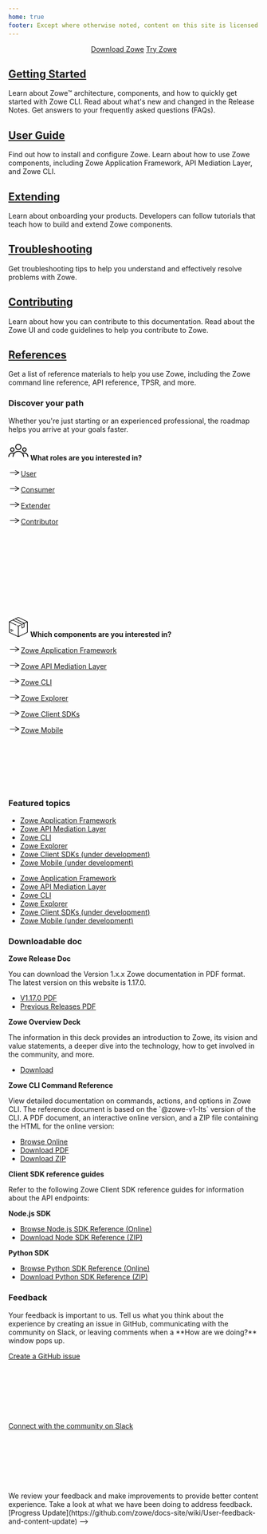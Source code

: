 ```yaml
---
home: true
footer: Except where otherwise noted, content on this site is licensed under a Creative Commons Attribution 4.0 International license.
---
```


<div class="action" align="center">
<a href="https://www.zowe.org/download.html" class="nav-link action-button"> <span>Download Zowe</span></a>
<a href="https://www.openmainframeproject.org/projects/zowe/ztrial" class="nav-link action-button"> <span>Try Zowe</span></a>
</div>

<div class="features">
  <div class="feature">
    <h2><a href="./getting-started/overview.html">Getting Started</a></h2>
    <p>Learn about Zowe&trade; architecture, components, and how to quickly get started with Zowe CLI. Read about what's new and changed in the Release Notes. Get answers to your frequently asked questions (FAQs).</p>
  </div>
  <div class="feature">
    <h2><a href="./user-guide/installandconfig.html">User Guide</a></h2>
    <p>Find out how to install and configure Zowe. Learn about how to use Zowe components, including Zowe Application Framework, API Mediation Layer, and Zowe CLI.</p>
  </div>
  <div class="feature">
    <h2><a href="./extend/extend-zowe-overview.html">Extending</a></h2>
    <p>Learn about onboarding your products. Developers can follow tutorials that teach how to build and extend Zowe components.</p>
  </div>
  <div class="feature">
    <h2><a href="./troubleshoot/troubleshooting.html">Troubleshooting</a></h2>
    <p>Get troubleshooting tips to help you understand and effectively resolve problems with Zowe.</p>
  </div>
  <div class="feature">
    <h2><a href="./contribute/contributing.html">Contributing</a></h2>
    <p>Learn about how you can contribute to this documentation. Read about the Zowe UI and code guidelines to help you contribute to Zowe.</p>
  </div>
  <div class="feature">
    <h2><a href="./appendix/tpsr.html">References</a></h2>
    <p>Get a list of reference materials to help you use Zowe, including the Zowe command line reference, API reference, TPSR, and more.</p>
  </div>
</div>

<div class="features">
  <div class="feature">
    <h3>Discover your path</h3>
    <p>Whether you're just starting or an experienced professional, the roadmap helps you arrive at your goals faster.</p>
  </div>
  <div class="solutionBox feature" style="height:340px">
      <div>
        <p><img src="./images/common/user.svg" alt="User role" style="height:40px"/> <strong> What roles are you interested in?</strong></p>
        <p><a href="./appendix/tpsr.html"><img src="./images/common/right-arrow.svg" width="25" height="15">User</a></p>
        <p><a href="./appendix/tpsr.html"><img src="./images/common/right-arrow.svg" width="25" height="15">Consumer</a></p>
        <p><a href="./appendix/tpsr.html"><img src="./images/common/right-arrow.svg" width="25" height="15">Extender</a></p>
        <p><a href="./appendix/tpsr.html"><img src="./images/common/right-arrow.svg" width="25" height="15">Contributor</a></p>
      </div>
    </a>
  </div>
  <div class="solutionBox feature" style="height:340px">
      <div>
        <p><img src="./images/common/component.svg" alt="Component" style="height:40px; border-style: none"/> <strong>Which components are you interested in?</strong></p>
        <p><a href="./appendix/tpsr.html"><img src="./images/common/right-arrow.svg" width="25" height="15">Zowe Application Framework</a></p>
        <p><a href="./appendix/tpsr.html"><img src="./images/common/right-arrow.svg" width="25" height="15">Zowe API Mediation Layer</a></p>
        <p><a href="./appendix/tpsr.html"><img src="./images/common/right-arrow.svg" width="25" height="15">Zowe CLI</a></p>
        <p><a href="./appendix/tpsr.html"><img src="./images/common/right-arrow.svg" width="25" height="15">Zowe Explorer</a></p>
        <p><a href="./appendix/tpsr.html"><img src="./images/common/right-arrow.svg" width="25" height="15">Zowe Client SDKs</a></p>
        <p><a href="./appendix/tpsr.html"><img src="./images/common/right-arrow.svg" width="25" height="15">Zowe Mobile</a></p>
      </div>
    </a>
  </div>
</div>

<div class="features">
  <div class="feature">
    <h3>Featured topics</h3>
  </div>
  <div class="solutionBox feature">
      <div>
        <p class="bx--type-caption">
         <ul>
         <li><a href="./appendix/tpsr.html">Zowe Application Framework</a></li>
         <li><a href="./appendix/tpsr.html">Zowe API Mediation Layer</a></li>
         <li><a href="./appendix/tpsr.html">Zowe CLI</a></li>
         <li><a href="./appendix/tpsr.html">Zowe Explorer</a></li>
         <li><a href="./appendix/tpsr.html">Zowe Client SDKs (under development)</a></li>
         <li><a href="./appendix/tpsr.html">Zowe Mobile (under development)</a></li>
         </ul>
        </p>
      </div>
    </a>
  </div>
  <div class="solutionBox feature">
      <div>
        <p class="bx--type-caption">
         <ul>
         <li><a href="./appendix/tpsr.html">Zowe Application Framework</a></li>
         <li><a href="./appendix/tpsr.html">Zowe API Mediation Layer</a></li>
         <li><a href="./appendix/tpsr.html">Zowe CLI</a></li>
         <li><a href="./appendix/tpsr.html">Zowe Explorer</a></li>
         <li><a href="./appendix/tpsr.html">Zowe Client SDKs (under development)</a></li>
         <li><a href="./appendix/tpsr.html">Zowe Mobile (under development)</a></li>
         </ul>
        </p>
      </div>
    </a>
  </div>
</div>

<section class="solutionBoxContainer features">
<h3>Downloadable doc</h3>
  <div class="solutionBox feature">
      <p><strong>Zowe Release Doc</strong></p>
      <p>You can download the Version 1.x.x Zowe documentation in PDF format. The latest version on this website is 1.17.0.
      <ul>
         <li><a href="https://docs.zowe.org/stable/Zowe_Documentation.pdf">V1.17.0 PDF</a></li>
         <li><a href="./appendix/tpsr.html">Previous Releases PDF</a></li>
      </ul>
      </p>
      <p><strong>Zowe Overview Deck</strong></p>
      <p>The information in this deck provides an introduction to Zowe, its vision and value statements, a deeper dive into the technology, how to get involved in the community, and more.
      <ul>
         <li><a href="https://github.com/zowe/community/tree/master/ppt_templates">Download</a></li>
      </ul>
      </p>
  </div>

  <div class="solutionBox feature">
      <p><strong>Zowe CLI Command Reference</strong></p>
      <p>View detailed documentation on commands, actions, and options in Zowe CLI. The reference document is based on the `@zowe-v1-lts` version of the CLI. A PDF document, an interactive online version, and a ZIP file containing the HTML for the online version:<ul>
         <li><a href="./web_help/index.html">Browse Online</a></li>
         <li><a href="./CLIReference_Zowe.pdf">Download PDF</a></li>
         <li><a href="./zowe_web_help.zip">Download ZIP</a></li>
      </ul></p>
  </div>
  <div class="solutionBox feature">
      <p><strong>Client SDK reference guides</strong></p>
      <p>Refer to the following Zowe Client SDK reference guides for information about the API endpoints:
      </p>
      <p><b>Node.js SDK</b><ul>
         <li><a href="./typedoc/index.html">Browse Node.js SDK Reference (Online)</a></li>
         <li><a href="./zowe-node-sdk-typedoc.zip">Download Node SDK Reference (ZIP)</a></li>
      </ul></p>
      <p><b>Python SDK</b><ul>
         <li><a href="https://zowe-client-python-sdk.readthedocs.io/en/latest/index.html">Browse Python SDK Reference (Online)</a></li>
         <li><a href="https://zowe-client-python-sdk.readthedocs.io/_/downloads/en/latest/pdf/">Download Python SDK Reference (ZIP)</a></li>
      </ul></p>
  </div>

</section>

<div class="features">
  <div class="feature">
    <h3>Feedback</h3>
    <p>Your feedback is important to us. Tell us what you think about the experience by creating an issue in GitHub, communicating with the community on Slack, or leaving comments when a **How are we doing?** window pops up.</p>
  </div>
  <div class="solutionBox feature" style="height:140px">
  <a href="https://github.com/zowe/docs-site/issues">Create a GitHub issue</a>
  </div>
  <div class="solutionBox feature" style="height:140px">
  <a href="https://github.com/zowe/docs-site/issues">Connect with the community on Slack</a>
  </div>
</div>

<!-->
We review your feedback and make improvements to provide better content experience. Take a look at what we have been doing to address feedback.

[Progress Update](https://github.com/zowe/docs-site/wiki/User-feedback-and-content-update) -->
